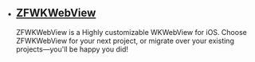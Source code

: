 

* ## [ZFWKWebView](https://github.com/ICU-Coders/ZFWKWebView)
  ZFWKWebView is a Highly customizable WKWebView for iOS. Choose ZFWKWebView for your next project, or migrate over your existing projects—you'll be happy you did!
